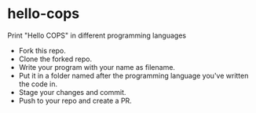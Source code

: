 # hello-cops
Print "Hello COPS" in different programming languages

- Fork this repo.
- Clone the forked repo.
- Write your program with your name as filename.
- Put it in a folder named after the programming language you've written the code in.
- Stage your changes and commit.
- Push to your repo and create a PR.
